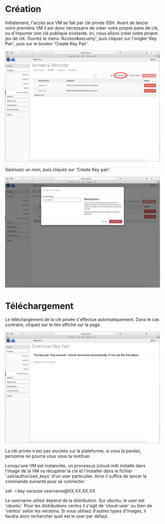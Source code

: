 # Création
Initialement, l'accès aux VM se fait par clé privée SSH. Avant de lancer votre première VM il est donc nécessaire de créer votre propre paire de clé, ou d'importer une clé publique existante. Ici, nous allons créer notre propre jeu de clé. Ouvrez le menu 'Access&security', puis cliquez sur l'onglet 'Key Pair', puis sur le bouton 'Create Key Pair'.

![Local Image](./images/create-security-keys-01.jpg)

Saisissez un nom, puis cliquez sur 'Create Key pair'.

![Local Image](./images/create-security-keys-02.jpg)

# Téléchargement

Le téléchargement de la clé privée s'effectue automatiquement. Dans le cas contraire, cliquez sur le lien affiché sur la page.

![Local Image](./images/create-security-keys-03.jpg)

<div class="alert alert-warning">La clé privée n'est pas stockée sur la plateforme, si vous la perdez, personne ne pourra vous vous la restituer.</div>

Lorsqu'une VM est instanciée, un processus (cloud-init) installé dans l'image de la VM va récupérer la clé et l'installer dans le fichier '.ssh/authorized_keys' d'un user particulier. Ainsi il suffira de lancer la commande suivante pour se connecter :

<div class="command-line"><span class="command">ssh -i key-sersoze username@XX.XX.XX.XX</span></div>

Le username utilisé depend de la distribution. Sur ubuntu, le user est 'ubuntu'. Pour les distributions centos il s'agit de 'cloud-user' ou bien de 'centos' selon les versions. Si vous utilisez d'autres types d'images, il faudra alors rechercher quel est le user par défaut.
